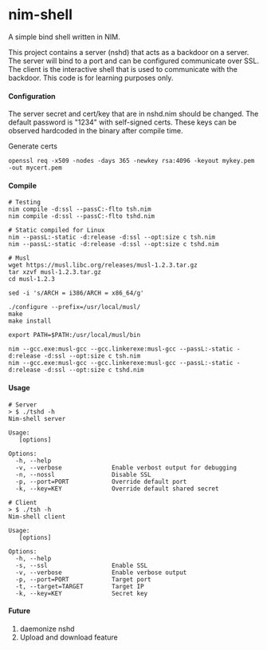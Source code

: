 # nim-shell
A simple bind shell written in NIM. 

This project contains a server (nshd) that acts as a backdoor on a server. The server will bind to a port and can be configured communicate over SSL. The client is the interactive shell that is used to communicate with the backdoor. This code is for learning purposes only.

#### Configuration
The server secret and cert/key that are in nshd.nim should be changed. The default password is "1234" with self-signed certs. These keys can be observed hardcoded in the binary after compile time. 

Generate certs
```
openssl req -x509 -nodes -days 365 -newkey rsa:4096 -keyout mykey.pem -out mycert.pem
```

#### Compile
```
# Testing
nim compile -d:ssl --passC:-flto tsh.nim
nim compile -d:ssl --passC:-flto tshd.nim

# Static compiled for Linux
nim --passL:-static -d:release -d:ssl --opt:size c tsh.nim
nim --passL:-static -d:release -d:ssl --opt:size c tshd.nim

# Musl
wget https://musl.libc.org/releases/musl-1.2.3.tar.gz
tar xzvf musl-1.2.3.tar.gz
cd musl-1.2.3

sed -i 's/ARCH = i386/ARCH = x86_64/g'

./configure --prefix=/usr/local/musl/
make
make install

export PATH=$PATH:/usr/local/musl/bin

nim --gcc.exe:musl-gcc --gcc.linkerexe:musl-gcc --passL:-static -d:release -d:ssl --opt:size c tsh.nim 
nim --gcc.exe:musl-gcc --gcc.linkerexe:musl-gcc --passL:-static -d:release -d:ssl --opt:size c tshd.nim 

```

#### Usage
```
# Server
> $ ./tshd -h
Nim-shell server

Usage:
   [options]

Options:
  -h, --help
  -v, --verbose              Enable verbost output for debugging
  -n, --nossl                Disable SSL
  -p, --port=PORT            Override default port
  -k, --key=KEY              Override default shared secret

# Client
> $ ./tsh -h
Nim-shell client

Usage:
   [options]

Options:
  -h, --help
  -s, --ssl                  Enable SSL
  -v, --verbose              Enable verbose output
  -p, --port=PORT            Target port
  -t, --target=TARGET        Target IP
  -k, --key=KEY              Secret key
```

#### Future 
1. daemonize nshd
2. Upload and download feature

